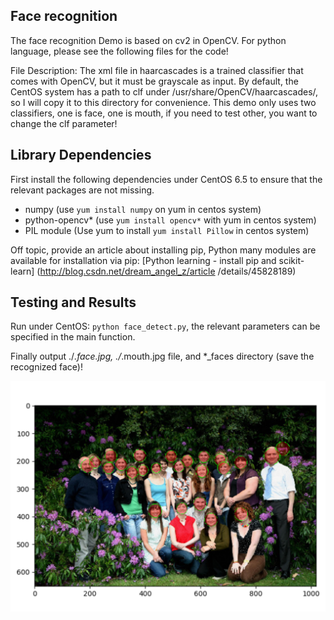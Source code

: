 ## Face recognition

The face recognition Demo is based on cv2 in OpenCV. For python language, please see the following files for the code!

File Description: The xml file in haarcascades is a trained classifier that comes with OpenCV, but it must be grayscale as input. By default, the CentOS system has a path to clf under /usr/share/OpenCV/haarcascades/, so I will copy it to this directory for convenience. This demo only uses two classifiers, one is face, one is mouth, if you need to test other, you want to change the clf parameter!

## Library Dependencies

First install the following dependencies under CentOS 6.5 to ensure that the relevant packages are not missing.

- numpy (use `yum install numpy` on yum in centos system)
- python-opencv* (use `yum install opencv*` with yum in centos system)
- PIL module (Use yum to install `yum install Pillow` in centos system)

Off topic, provide an article about installing pip, Python many modules are available for installation via pip: [Python learning - install pip and scikit-learn] (http://blog.csdn.net/dream_angel_z/article /details/45828189)

## Testing and Results

Run under CentOS: `python face_detect.py`, the relevant parameters can be specified in the main function.

Finally output ./*.face.jpg, ./*.mouth.jpg file, and *_faces directory (save the recognized face)!

![Pic](Detection_result.png)
